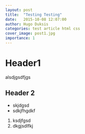 ```yaml
---
layout: post
title:  "Testing Testing"
date:   2015-10-08 12:07:00
author: Hugo Duksis
categories: test article html css
cover_image: post1.jpg
importance: 1
---
```


# Header1


alsdjgsdfjgs


## Header 2

* skjdgsd
* sdkjfhgdkf


1. ksdjfgsd
2. dkgjsdlfkj
